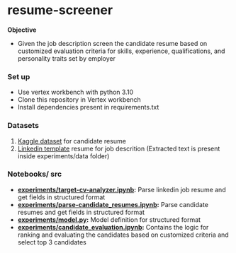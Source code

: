 # resume-screener
**Objective**
- Given the job description screen the candidate resume based on customized evaluation criteria for skills, experience, qualifications, and personality traits  set by employer  

### Set up
- Use vertex workbench with python 3.10
- Clone this repository in Vertex workbench
- Install dependencies present in requirements.txt
  
### Datasets
1. <a href="https://www.kaggle.com/datasets/saugataroyarghya/resume-dataset">Kaggle dataset</a> for candidate resume
2. <a href="https://business.linkedin.com/talent-solutions/resources/how-to-hire-guides/software-engineer/job-description">Linkedin template</a> resume for job descrition (Extracted text is present inside experiments/data folder)

### Notebooks/ src
- **[experiments/target-cv-analyzer.ipynb](resume-screener/experiments/target-cv-analyzer.ipynb):** Parse linkedin job resume and get fields in structured format
-  **[experiments/parse-candidate_resumes.ipynb](resume-screener/experiments/parse-candidate_resumes.ipynb):** Parse candidate resumes and get fields in structured format
-  **[experiments/model.py](resume-screener/experiments/model.py):** Model definition for structured format
-  **[experiments/candidate_evaluation.ipynb](resume-screener/experiments/candidate_evaluation.ipynb):** Contains the logic for ranking and evaluating the candidates based on customized criteria and select top 3 candidates

